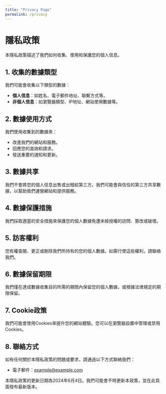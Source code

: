 ```yaml
---
title: "Privacy Page"
permalink: /privacy
---
```




# 隱私政策

本隱私政策描述了我們如何收集、使用和保護您的個人信息。

## 1. 收集的數據類型

我們可能會收集以下類型的數據：

- **個人信息**：如姓名、電子郵件地址、聯繫方式等。
- **非個人信息**：如瀏覽器類型、IP地址、網站使用數據等。

## 2. 數據使用方式

我們使用收集到的數據來：

- 改進我們的網站和服務。
- 回應您的查詢和請求。
- 發送重要的通知和更新。

## 3. 數據共享

我們不會將您的個人信息出售或出租給第三方。我們可能會與信任的第三方共享數據，以幫助我們運營網站和提供服務。

## 4. 數據保護措施

我們採取適當的安全措施來保護您的個人數據免遭未經授權的訪問、篡改或破壞。

## 5. 訪客權利

您有權查閱、更正或刪除我們所持有的您的個人數據。如需行使這些權利，請聯絡我們。

## 6. 數據保留期限

我們僅在達成數據收集目的所需的期間內保留您的個人數據，或根據法律規定的期限保留。

## 7. Cookie政策

我們可能會使用Cookies來提升您的網站體驗。您可以在瀏覽器設置中管理或禁用Cookies。

## 8. 聯絡方式

如有任何關於本隱私政策的問題或要求，請通過以下方式聯絡我們：

- 電子郵件：example@example.com

本隱私政策的更新日期為2024年6月4日。我們可能會不時更新本政策，並在此頁面發布最新版本。
